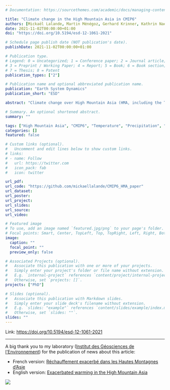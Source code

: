 ```yaml
---
# Documentation: https://sourcethemes.com/academic/docs/managing-content/

title: "Climate change in the High Mountain Asia in CMIP6"
authors: [Mickaël Lalande, Martin Ménégoz, Gerhard Krinner, Kathrin Naegeli, and Stefan Wunderle]
date: 2021-11-02T00:00:00+01:00
doi: "https://doi.org/10.5194/esd-12-1061-2021"

# Schedule page publish date (NOT publication's date).
publishDate: 2021-11-02T00:00:00+01:00

# Publication type.
# Legend: 0 = Uncategorized; 1 = Conference paper; 2 = Journal article;
# 3 = Preprint / Working Paper; 4 = Report; 5 = Book; 6 = Book section;
# 7 = Thesis; 8 = Patent
publication_types: ["2"]

# Publication name and optional abbreviated publication name.
publication: "Earth System Dynamics"
publication_short: "ESD"

abstract: "Climate change over High Mountain Asia (HMA, including the Tibetan Plateau) is investigated over the period 1979–2014 and in future projections following the four Shared Socioeconomic Pathways: SSP1-2.6, SSP2-4.5, SSP3-7.0 and SSP5-8.5. The skill of 26 Coupled Model Intercomparison Project phase 6 (CMIP6) models is estimated for near-surface air temperature, snow cover extent and total precipitation, and 10 of them are used to describe their projections until 2100. Similarly to previous CMIP models, this new generation of general circulation models (GCMs) shows a mean cold bias over this area reaching −1.9 [−8.2 to 2.9] °C (90 % confidence interval) in comparison with the Climate Research Unit (CRU) observational dataset, associated with a snow cover mean overestimation of 12 % [−13 % to 43 %], corresponding to a relative bias of 52 % [−53 % to 183 %] in comparison with the NOAA Climate Data Record (CDR) satellite dataset. The temperature and snow cover model biases are more pronounced in winter. Simulated precipitation rates are overestimated by 1.5 [0.3 to 2.9] mm d−1, corresponding to a relative bias of 143 % [31 % to 281 %], but this might be an apparent bias caused by the undercatch of solid precipitation in the APHRODITE (Asian Precipitation-Highly-Resolved Observational Data Integration Towards Evaluation of Water Resources) observational reference. For most models, the cold surface bias is associated with an overestimation of snow cover extent, but this relationship does not hold for all models, suggesting that the processes of the origin of the biases can differ from one model to another. A significant correlation between snow cover bias and surface elevation is found, and to a lesser extent between temperature bias and surface elevation, highlighting the model weaknesses at high elevation. The models with the best performance for temperature are not necessarily the most skillful for the other variables, and there is no clear relationship between model resolution and model skill. This highlights the need for a better understanding of the physical processes driving the climate in this complex topographic area, as well as for further parameterization developments adapted to such areas. A dependency of the simulated past trends on the model biases is found for some variables and seasons; however, some highly biased models fall within the range of observed trends, suggesting that model bias is not a robust criterion to discard models in trend analysis. The HMA median warming simulated over 2081–2100 with respect to 1995–2014 ranges from 1.9 [1.2 to 2.7] °C for SSP1-2.6 to 6.5 [4.9 to 9.0] °C for SSP5-8.5. This general warming is associated with a relative median snow cover extent decrease from −9.4 % [−16.4 % to −5.0 %] to −32.2 % [−49.1 % to −25.0 %] and a relative median precipitation increase from 8.5 % [4.8 % to 18.2 %] to 24.9 % [14.4 % to 48.1 %] by the end of the century in these respective scenarios. The warming is 11 % higher over HMA than over the other Northern Hemisphere continental surfaces, excluding the Arctic area. Seasonal temperature, snow cover and precipitation changes over HMA show a linear relationship with the global surface air temperature (GSAT), except for summer snow cover which shows a slower decrease at strong levels of GSAT."

# Summary. An optional shortened abstract.
summary: ""

tags: ["High Mountain Asia", "CMIP6", "Temperature", "Precipitation", "Snow"]
categories: []
featured: false

# Custom links (optional).
#   Uncomment and edit lines below to show custom links.
# links:
# - name: Follow
#   url: https://twitter.com
#   icon_pack: fab
#   icon: twitter

url_pdf:
url_code: "https://github.com/mickaellalande/CMIP6_HMA_paper"
url_dataset:
url_poster:
url_project:
url_slides:
url_source:
url_video:

# Featured image
# To use, add an image named `featured.jpg/png` to your page's folder.
# Focal points: Smart, Center, TopLeft, Top, TopRight, Left, Right, BottomLeft, Bottom, BottomRight.
image:
  caption: ""
  focal_point: ""
  preview_only: false

# Associated Projects (optional).
#   Associate this publication with one or more of your projects.
#   Simply enter your project's folder or file name without extension.
#   E.g. `internal-project` references `content/project/internal-project/index.md`.
#   Otherwise, set `projects: []`.
projects: ["PhD"]

# Slides (optional).
#   Associate this publication with Markdown slides.
#   Simply enter your slide deck's filename without extension.
#   E.g. `slides: "example"` references `content/slides/example/index.md`.
#   Otherwise, set `slides: ""`.
slides: ""
---
```


Link: https://doi.org/10.5194/esd-12-1061-2021

---

A big thank you to my laboratory ([Institut des Géosciences de l'Environnement](https://www.ige-grenoble.fr/)) for the publication of news about this article:
- French version: [Réchauffement exacerbé dans les Hautes Montagnes d’Asie](https://www.ige-grenoble.fr/Rechauffement-exacerbe-dans-les)
- English version: [Exacerbated warming in the High Mountain Asia](https://hma.osug.fr/Exacerbated-warming-in-the-High-Mountain-Asia)

![](EN_twitter_source.png)
